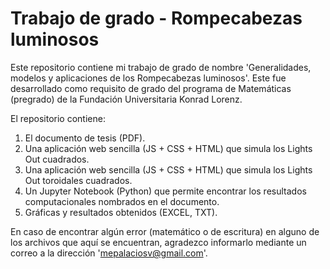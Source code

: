# Trabajo de grado - Rompecabezas luminosos

Este repositorio contiene mi trabajo de grado de nombre 'Generalidades, modelos y aplicaciones de los Rompecabezas luminosos'. Este fue desarrollado como requisito de grado del programa de Matemáticas (pregrado) de la Fundación Universitaria Konrad Lorenz. 

El repositorio contiene:
  1. El documento de tesis (PDF).
  2. Una aplicación web sencilla (JS + CSS + HTML) que simula los Lights Out cuadrados.
  3. Una aplicación web sencilla (JS + CSS + HTML) que simula los Lights Out toroidales cuadrados.
  4. Un Jupyter Notebook (Python) que permite encontrar los resultados computacionales nombrados en el documento.
  5. Gráficas y resultados obtenidos (EXCEL, TXT).

En caso de encontrar algún error (matemático o de escritura) en alguno de los archivos que aquí se encuentran, agradezco informarlo mediante un correo a la dirección 'mepalaciosv@gmail.com'.
